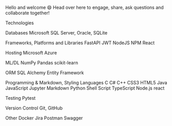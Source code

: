 Hello and welcome 😄
Head over here to engage, share, ask questions and collaborate together!


Technologies

Databases
Microsoft SQL Server, Oracle, SQLite

Frameworks, Platforms and Libraries
FastAPI JWT NodeJS NPM React

Hosting
Microsoft Azure

ML/DL
NumPy Pandas  scikit-learn

ORM
SQL Alchemy Entity Framework

Programming & Markdown, Styling Languages
C C# C++ CSS3 HTML5 Java JavaScript Jupyter Markdown Python Shell Script TypeScript Node.js react

Testing
Pytest

Version Control
Git, GitHub

Other
Docker Jira Postman Swagger
